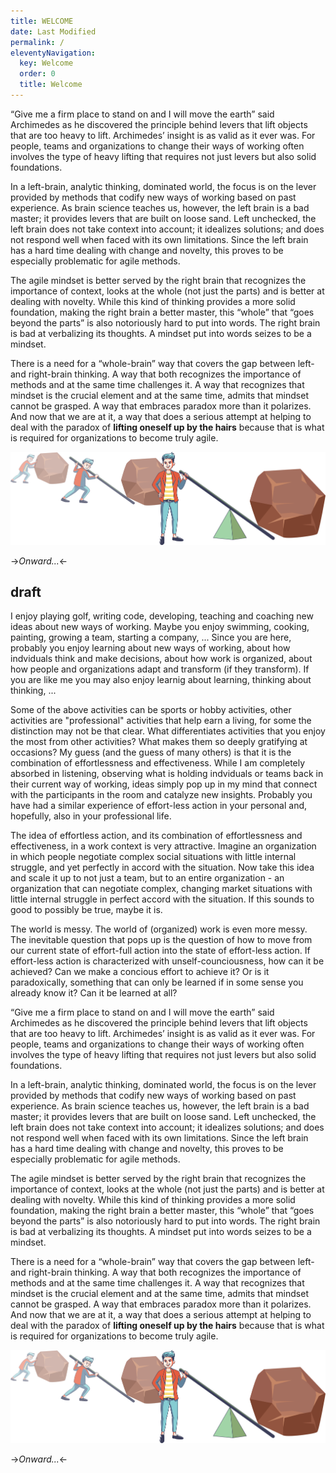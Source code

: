 ```yaml
---
title: WELCOME
date: Last Modified 
permalink: /
eleventyNavigation:
  key: Welcome 
  order: 0
  title: Welcome
---
```

“Give me a firm place to stand on and I will move the earth” said Archimedes as he discovered the principle behind
levers that lift objects that are too heavy to lift. Archimedes’ insight is as valid as it ever was. For people, teams
and organizations to change their ways of working often involves the type of heavy lifting that requires not just
levers but also solid foundations.

In a left-brain, analytic thinking, dominated world, the focus is on the lever provided by methods that codify new ways
of working based on past experience. As brain science teaches us, however, the left brain is a bad master; it provides
levers that are built on loose sand. Left unchecked, the left brain does not take context into account; it idealizes
solutions; and does not respond well when faced with its own limitations. Since the left brain has a hard time dealing
with change and novelty, this proves to be especially problematic for agile methods.

The agile mindset is better served by the right brain that recognizes the importance of context, looks at the whole (not
just the parts) and is better at dealing with novelty. While this kind of thinking provides a more solid foundation,
making the right brain a better master, this “whole” that “goes beyond the parts” is also notoriously hard to put into
words. The right brain is bad at verbalizing its thoughts. A mindset put into words seizes to be a mindset.

There is a need for a “whole-brain” way that covers the gap between left- and right-brain thinking. A way that both
recognizes the importance of methods and at the same time challenges it. A way that recognizes that mindset is the crucial
element and at the same time, admits that mindset cannot be grasped. A way that embraces paradox more than it polarizes.
And now that we are at it, a way that does a serious attempt at helping to deal with the paradox of **lifting oneself up by the hairs**
because that is what is required for organizations to become truly agile.

![Give me a firm place to stand on...](/content/images/lever-principle.png)

->*Onward...*<-


## draft

I enjoy playing golf, writing code, developing, teaching and coaching new ideas about new ways of working. Maybe you
enjoy swimming, cooking, painting, growing a team, starting a company, ... Since you are here, probably you enjoy
learning about new ways of working, about how indviduals think and make decisions, about how work is organized, about
how people and organizations adapt and transform (if they transform). If you are like me you may also enjoy
learnig about learning, thinking about thinking, ...

Some of the above activities can be sports or hobby activities, other activities are "professional" activities that help
earn a living, for some the distinction may not be that clear. What differentiates activities that you enjoy the most
from other activities? What makes them so deeply gratifying at occasions? My guess (and the guess of many others) is
that it is the combination of effortlessness and effectiveness. While I am completely absorbed in listening, observing
what is holding indviduals or teams back in their current way of working, ideas simply pop up in my mind that connect
with the participants in the room and catalyze new insights. Probably you have had a similar experience of effort-less
action in your personal and, hopefully, also in your professional life.

The idea of effortless action, and its combination of effortlessness and effectiveness, in a work context is very
attractive. Imagine an organization in which people negotiate complex social situations with little internal struggle,
and yet perfectly in accord with the situation. Now take this idea and scale it up to not just a team, but to an entire
organization - an organization that can negotiate complex, changing market situations with little internal struggle in
perfect accord with the situation. If this sounds to good to possibly be true, maybe it is.

The world is messy. The world of (organized) work is even more messy. The inevitable question that pops up is the
question of how to move from our current state of effort-full action into the state of effort-less action. If
effort-less action is characterized with unself-counciousness, how can it be achieved? Can we make a concious effort to
achieve it? Or is it paradoxically, something that can only be learned if in some sense you already know it? Can it
be learned at all?

“Give me a firm place to stand on and I will move the earth” said Archimedes as he discovered the principle behind
levers that lift objects that are too heavy to lift. Archimedes’ insight is as valid as it ever was. For people, teams
and organizations to change their ways of working often involves the type of heavy lifting that requires not just
levers but also solid foundations.

In a left-brain, analytic thinking, dominated world, the focus is on the lever provided by methods that codify new ways
of working based on past experience. As brain science teaches us, however, the left brain is a bad master; it provides
levers that are built on loose sand. Left unchecked, the left brain does not take context into account; it idealizes
solutions; and does not respond well when faced with its own limitations. Since the left brain has a hard time dealing
with change and novelty, this proves to be especially problematic for agile methods.

The agile mindset is better served by the right brain that recognizes the importance of context, looks at the whole (not
just the parts) and is better at dealing with novelty. While this kind of thinking provides a more solid foundation,
making the right brain a better master, this “whole” that “goes beyond the parts” is also notoriously hard to put into
words. The right brain is bad at verbalizing its thoughts. A mindset put into words seizes to be a mindset.

There is a need for a “whole-brain” way that covers the gap between left- and right-brain thinking. A way that both
recognizes the importance of methods and at the same time challenges it. A way that recognizes that mindset is the crucial
element and at the same time, admits that mindset cannot be grasped. A way that embraces paradox more than it polarizes.
And now that we are at it, a way that does a serious attempt at helping to deal with the paradox of **lifting oneself up by the hairs**
because that is what is required for organizations to become truly agile.

![Give me a firm place to stand on...](/content/images/lever-principle.png)

->*Onward...*<-


